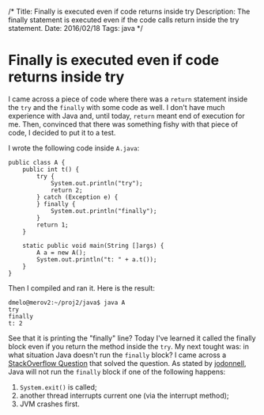 /*
Title: Finally is executed even if code returns inside try
Description: The finally statement is executed even if the code calls return inside the try statement.
Date: 2016/02/18
Tags: java
*/

# Finally is executed even if code returns inside try

I came across a piece of code where there was a `return` statement inside the
`try` and the `finally` with some code as well. I don't have much experience
with Java and, until today, `return` meant end of execution for me. Then,
convinced that there was something fishy with that piece of code, I decided to
put it to a test.

I wrote the following code inside `A.java`:

    public class A {
        public int t() {
            try {
                System.out.println("try");
                return 2;
            } catch (Exception e) {
            } finally {
                System.out.println("finally");
            }
            return 1;
        }

        static public void main(String []args) {
            A a = new A();
            System.out.println("t: " + a.t());
        }
    }


Then I compiled and ran it. Here is the result:

    dmelo@merov2:~/proj2/java$ java A
    try
    finally
    t: 2

See that it is printing the "finally" line? Today I've learned it called the
finally block even if you return the method inside the `try`. My next tought
was: in what situation Java doesn't run the `finally` block? I came across
a [StackOverflow Question](http://stackoverflow.com/questions/65035/does-finally-always-execute-in-java?page=1&tab=votes#tab-top)
that solved the question. As stated by [jodonnell](http://stackoverflow.com/users/4223/jodonnell),
Java will not run the `finally` block if one of the following happens:

1. `System.exit()` is called;
2. another thread interrupts current one (via the interrupt method);
3. JVM crashes first.
